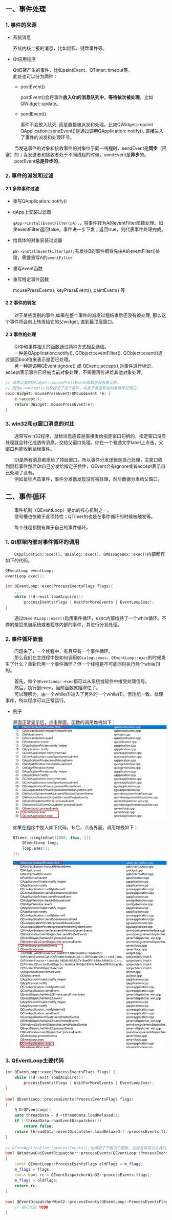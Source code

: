 
## 一、事件处理

### 1. 事件的来源

+ 系统消息

  系统内核上报的消息，比如鼠标、键盘事件等。

+ Qt应用程序

  Qt框架产生的事件，比如paintEvent、QTimer::timeout等。  
  此处也可以分为两种：

  - postEvent()

    postEvent()会将事件**放入Qt的消息队列中，等待依次被处理**。比如QWidget::update。

  - sendEvent()
  
    事件不会放入队列, 而是直接被派发和处理。比如QWidget::repaint  
    QApplication::sendEvent()是通过调用QApplication::notify(), 直接进入了事件的派发和处理环节。

&emsp;&emsp;当发送事件的对象和接收事件的对象位于同一线程时，sendEvent是**同步**（阻塞）的；当发送者和接收者处于不同线程的时候，sendEvent是**异步**的。   
&emsp;&emsp;postEvent**总是异步的**。

### 2. 事件的派发和过滤

#### 2.1 多种事件过滤

- 重写QApplication::notify()
  
- qApp上安装过滤器
  
  ```qApp->installEventFilter(pA);```，将事件转为A的eventFilter函数处理。如果eventFilter返回false，事件进一步下发；返回true，则代表事件处理完成。

- 给具体的对象安装过滤器

  ```pB->installEventFilter(pA);```有发往B的事件都将先由A的eventFilter()处理，需要重写A的```eventFilter```

- 重写event函数

- 重写特定事件函数

  mousePressEvent(), keyPressEvent(), paintEvent() 等

#### 2.2 事件的转发

&emsp;&emsp;对于某些类别的事件,如果在整个事件的派发过程结束后还没有被处理, 那么这个事件将会向上转发给它的父widget, 直到最顶层窗口。  

#### 2.3 事件的处理

&emsp;&emsp;Qt中和事件相关的函数通过两种方式相互通信。  
&emsp;&emsp;一种是QApplication::notify(), QObject::eventFilter(), QObject::event()通过返回bool值来表示是否已处理。  
&emsp;&emsp;另一种是调用QEvent::ignore() 或 QEvent::accept() 对事件进行标识，accept表示事件已经被当前对象处理，不需要再传递给其他对象处理。

```cpp
// 调用父类的QWidget::mousePressEvent函数是没有意义的，
// 因为e->accept()以及接受了这个事件，并且不希望其他对象继续处理它。
void Widget::mousePressEvent(QMouseEvent *e) {
    e->accept();
    return QWidget::mousePressEvent(e);
}
```

### 3. win32和qt窗口消息的对比

&emsp;&emsp;通常写win32程序，鼠标消息应该是直接发给指定窗口句柄的，指定窗口没有处理就会转化成透传消息，交给父窗口处理。你在一个普通文字label上点击，父窗口也能收到鼠标事件。 

&emsp;&emsp;Qt是所有消息都发给了顶层窗口，所以事件分发逻辑是自己处理，主窗口收到鼠标事件然后Qt自己分发给指定子控件，QEvent会有ignore或者accept表示自己处理了没有。  
&emsp;&emsp;例如鼠标点击事件，事件分发器发现没有被处理，然后数据分发给父窗口。

## 二、事件循环

&emsp;&emsp;事件机制（QEventLoop）是qt的核心机制之一。  
&emsp;&emsp;信号槽也依赖于此项特性；QTimer的也是在事件循环的时候被触发等。 

&emsp;&emsp;每个线程都拥有属于自己的事件循环。

### 1. Qt框架内部对事件循环的调用

&emsp;&emsp;```QApplication::exec()```、```QDialog::exec()```、```QMessageBox::exec()```内部都有如下的代码。

```cpp
QEventLoop eventLoop;
eventLoop.exec();
```
```cpp
int QEventLoop::exec(ProcessEventsFlags flags){
    ...
    while (!d->exit.loadAcquire())
        processEvents(flags | WaitForMoreEvents | EventLoopExec);
}
```

&emsp;&emsp;通过```QEventLoop::exec()```启用事件循环，exec内部维持了一个while循环。不停的接受来自系统或者程序内部的事件，并进行分发处理。

### 2. 事件循环嵌套

&emsp;&emsp;问题来了，一个线程中，有且只有一个事件循环。  
&emsp;&emsp;那么我们在主线程中是如何调用```QDialog::exec```、```QEventLoop::exec```的时候发生了什么？重新启用一个事件循环？但一个线程是不可能同时执行两个while(1)的。

&emsp;&emsp;首先，每个```QEventLoop::exec```都可以从系统或软件中接受处理信号。  
&emsp;&emsp;然后，执行到exec，当前函数就阻塞住了。  
&emsp;&emsp;可以理解为，由一个while(1)进入了另外的一个while(1)。但功能一致，处理事件，所以程序可以正常运行。

+ 例子

  界面正常显示后，点击界面，函数的调用堆栈如下：
  ![image](./img/事件机制-01.png)  

  如果在程序中加入如下代码，1s后，点击界面，调用堆栈如下：
  ```cpp
  QTimer::singleShot(1000, this, []{
      QEventLoop loop;
      loop.exec();
  });
  ```
  ![image](./img/事件机制-02.png)  

### 3. QEventLoop主要代码

```cpp
int QEventLoop::exec(ProcessEventsFlags flags) {
    while (!d->exit.loadAcquire())
        processEvents(flags | WaitForMoreEvents | EventLoopExec);
}

bool QEventLoop::processEvents(ProcessEventsFlags flags)
{
    Q_D(QEventLoop);
    auto threadData = d->threadData.loadRelaxed();
    if (!threadData->hasEventDispatcher())
        return false;
    return threadData->eventDispatcher.loadRelaxed()->processEvents(flags);
}

// QCoreApplication::processEvents();也调用了下面这个函数，这就是其可以在耗时操作中刷新界面的原因
bool QWindowsGuiEventDispatcher::processEvents(QEventLoop::ProcessEventsFlags flags)
{
    const QEventLoop::ProcessEventsFlags oldFlags = m_flags;
    m_flags = flags;
    const bool rc = QEventDispatcherWin32::processEvents(flags);
    m_flags = oldFlags;
    return rc;
}

bool QEventDispatcherWin32::processEvents(QEventLoop::ProcessEventsFlags flags){
    // 核心代码 TODO
}
```

